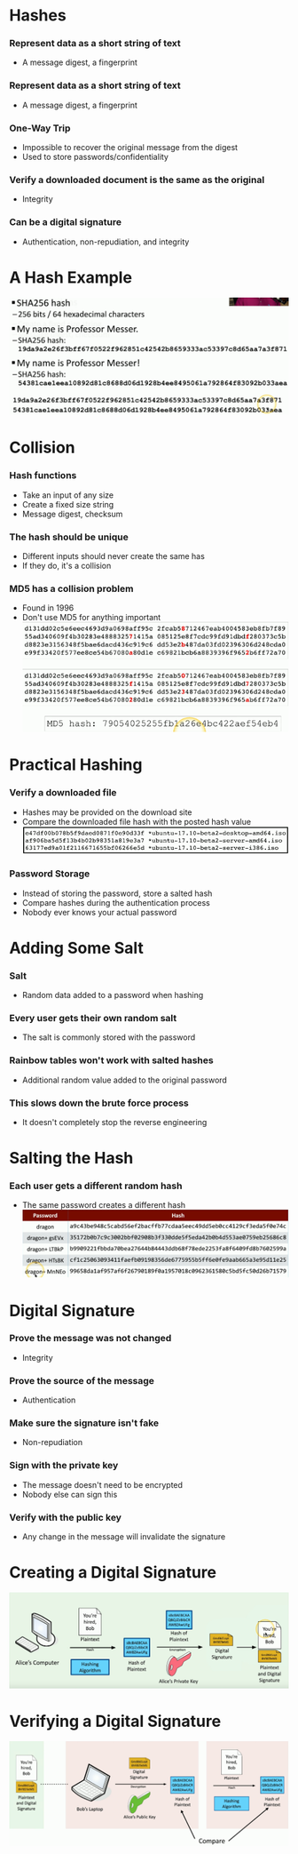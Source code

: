 # Hashes
### Represent data as a short string of text
- A message digest, a fingerprint
### Represent data as a short string of text
- A message digest, a fingerprint
### One-Way Trip
- Impossible to recover the original message from the digest
- Used to store passwords/confidentiality
### Verify a downloaded document is the same as the original
- Integrity
### Can be a digital signature
- Authentication, non-repudiation, and integrity
# A Hash Example
![](attachments/9d5d7a3112e563389236e722c6714f9d.png)
# Collision
### Hash functions
- Take an input of any size
- Create a fixed size string
- Message digest, checksum
### The hash should be unique
- Different inputs should never create the same has
- If they do, it's a collision
### MD5 has a collision problem
- Found in 1996
- Don't use MD5 for anything important
![](attachments/99f73616a08e463d88960df0adefacaf.png)
# Practical Hashing
### Verify a downloaded file
- Hashes may be provided on the download site
- Compare the downloaded file hash with the posted hash value
![](attachments/f2e1a45e1fd959d2eee4d04375d0fc40.png)
### Password Storage
- Instead of storing the password, store a salted hash
- Compare hashes during the authentication process
- Nobody ever knows your actual password
# Adding Some Salt
### Salt
- Random data added to a password when hashing
### Every user gets their own random salt
- The salt is commonly stored with the password
### Rainbow tables won't work with salted hashes
- Additional random value added to the original password
### This slows down the brute force process
- It doesn't completely stop the reverse engineering
# Salting the Hash
### Each user gets a different random hash
- The same password creates a different hash
![](attachments/e35df75358af4db41a2b1b1f1cd18877.png)
# Digital Signature
### Prove the message was not changed
- Integrity
### Prove the source of the message
- Authentication
### Make sure the signature isn't fake
- Non-repudiation
### Sign with the private key
- The message doesn't need to be encrypted
- Nobody else can sign this
### Verify with the public key
- Any change in the message will invalidate the signature
# Creating a Digital Signature
![](attachments/91caa053a48ef9424d8cc3269635202b.png)
# Verifying a Digital Signature
![](attachments/9ea3f62c9b089116645beb5e8c2d9cb0.png)
